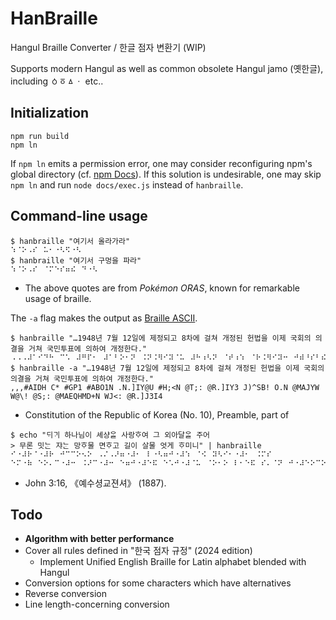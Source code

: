 # HanBraille

Hangul Braille Converter / 한글 점자 변환기 (WIP)

Supports modern Hangul as well as common obsolete Hangul jamo (옛한글), including ㆁㆆㅿㆍ etc..

## Initialization

```console
npm run build
npm ln
```

If `npm ln` emits a permission error, one may consider reconfiguring npm's global directory (cf. [npm Docs](https://docs.npmjs.com/resolving-eacces-permissions-errors-when-installing-packages-globally)). If this solution is undesirable, one may skip `npm ln` and run `node docs/exec.js` instead of `hanbraille`.

## Command-line usage

```console
$ hanbraille "여기서 올라가라"
⠱⠈⠕⠠⠎⠀⠥⠂⠐⠣⠫⠐⠣
$ hanbraille "여기서 구멍을 파라"
⠱⠈⠕⠠⠎⠀⠈⠍⠑⠎⠶⠮⠀⠙⠐⠣
```

- The above quotes are from _Pokémon ORAS_, known for remarkable usage of braille.

The `-a` flag makes the output as [Braille ASCII](https://en.wikipedia.org/wiki/Braille_ASCII).

```console
$ hanbraille "…1948년 7월 12일에 제정되고 8차에 걸쳐 개정된 헌법을 이제 국회의 의결을 거쳐 국민투표에 의하여 개정한다."
⠠⠠⠠⠼⠁⠊⠙⠓⠀⠉⠡⠀⠼⠛⠏⠂⠀⠼⠁⠃⠕⠂⠝⠀⠨⠝⠨⠻⠊⠽⠈⠥⠀⠼⠓⠰⠣⠝⠀⠈⠞⠰⠱⠀⠈⠗⠨⠻⠊⠽⠒⠀⠚⠾⠘⠎⠃⠮⠀⠕⠨⠝⠀⠈⠍⠁⠚⠽⠺⠀⠺⠈⠳⠮⠀⠈⠎⠰⠱⠀⠈⠍⠁⠑⠟⠓⠍⠙⠬⠝⠀⠺⠚⠣⠱⠀⠈⠗⠨⠻⠚⠒⠊⠲
$ hanbraille -a "…1948년 7월 12일에 제정되고 8차에 걸쳐 개정된 헌법을 이제 국회의 의결을 거쳐 국민투표에 의하여 개정한다."
,,,#AIDH C* #GP1 #ABO1N .N.]IY@U #H;<N @T;: @R.]IY3 J)^SB! O.N @MAJYW W@\! @S;: @MAEQHMD+N WJ<: @R.]J3I4
```

- Constitution of the Republic of Korea (No. 10), Preamble, part of

```console
$ echo "ᄃᆡᄀᆡ 하나님이 셰샹ᄋᆞᆯ 사랑ᄒᆞ여 그 외아달ᄋᆞᆯ 주어
> 무론 밋ᄂᆞᆫ 쟈ᄂᆞᆫ 망ᄒᆞ물 면ᄒᆞ고 길이 살물 엇게 ᄒᆞ미니" | hanbraille
⠊⠐⠼⠗⠈⠐⠼⠗⠀⠚⠉⠉⠕⠢⠕⠀⠠⠌⠠⠜⠶⠐⠼⠂⠀⠇⠐⠣⠶⠚⠐⠼⠱⠀⠈⠪⠀⠽⠣⠊⠂⠐⠼⠂⠀⠨⠍⠎
⠑⠍⠐⠷⠀⠑⠕⠄⠉⠐⠼⠒⠀⠨⠜⠉⠐⠼⠒⠀⠑⠶⠚⠐⠼⠑⠯⠀⠑⠡⠚⠐⠼⠈⠥⠀⠈⠕⠂⠕⠀⠇⠂⠑⠯⠀⠎⠄⠈⠝⠀⠚⠐⠼⠑⠕⠉⠕
```

- John 3:16, 《예수셩교젼셔》 (1887).

## Todo

- **Algorithm with better performance**
- Cover all rules defined in "한국 점자 규정" (2024 edition)
  - Implement Unified English Braille for Latin alphabet blended with Hangul  
- Conversion options for some characters which have alternatives
- Reverse conversion
- Line length-concerning conversion

